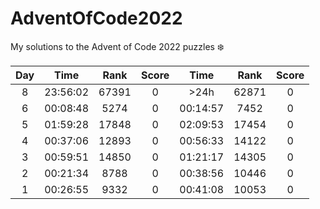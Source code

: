 # AdventOfCode2022
My solutions to the Advent of Code 2022 puzzles ❄️

| Day | Time | Rank | Score | Time | Rank | Score |
| :---: | :---: | :---: | :---: | :---: | :---: | :---: |
| 8 | 23:56:02 | 67391 | 0 | >24h | 62871 | 0 |
| 6 | 00:08:48 | 5274 | 0 | 00:14:57 | 7452 | 0 |
| 5 | 01:59:28 | 17848 | 0 | 02:09:53 | 17454 | 0 |
| 4 | 00:37:06 | 12893 | 0 | 00:56:33 | 14122 | 0 |
| 3 | 00:59:51 | 14850 | 0 | 01:21:17 | 14305 | 0 |
| 2 | 00:21:34 | 8788 | 0 | 00:38:56 | 10446 | 0 |
| 1 | 00:26:55 | 9332 | 0 | 00:41:08 | 10053 | 0 |
